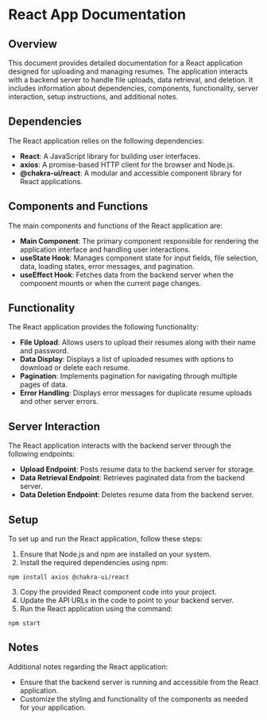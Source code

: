 <!DOCTYPE html>
<html lang="en">
<head>
    <meta charset="UTF-8">
    <meta name="viewport" content="width=device-width, initial-scale=1.0">
</head>
<body>

<h1>React App Documentation</h1>

<h2>Overview</h2>

<p>This document provides detailed documentation for a React application designed for uploading and managing resumes. The application interacts with a backend server to handle file uploads, data retrieval, and deletion. It includes information about dependencies, components, functionality, server interaction, setup instructions, and additional notes.</p>

<h2>Dependencies</h2>

<p>The React application relies on the following dependencies:</p>

<ul>
    <li><strong>React</strong>: A JavaScript library for building user interfaces.</li>
    <li><strong>axios</strong>: A promise-based HTTP client for the browser and Node.js.</li>
    <li><strong>@chakra-ui/react</strong>: A modular and accessible component library for React applications.</li>
</ul>

<h2>Components and Functions</h2>

<p>The main components and functions of the React application are:</p>

<ul>
    <li><strong>Main Component</strong>: The primary component responsible for rendering the application interface and handling user interactions.</li>
    <li><strong>useState Hook</strong>: Manages component state for input fields, file selection, data, loading states, error messages, and pagination.</li>
    <li><strong>useEffect Hook</strong>: Fetches data from the backend server when the component mounts or when the current page changes.</li>
</ul>

<h2>Functionality</h2>

<p>The React application provides the following functionality:</p>

<ul>
    <li><strong>File Upload</strong>: Allows users to upload their resumes along with their name and password.</li>
    <li><strong>Data Display</strong>: Displays a list of uploaded resumes with options to download or delete each resume.</li>
    <li><strong>Pagination</strong>: Implements pagination for navigating through multiple pages of data.</li>
    <li><strong>Error Handling</strong>: Displays error messages for duplicate resume uploads and other server errors.</li>
</ul>

<h2>Server Interaction</h2>

<p>The React application interacts with the backend server through the following endpoints:</p>

<ul>
    <li><strong>Upload Endpoint</strong>: Posts resume data to the backend server for storage.</li>
    <li><strong>Data Retrieval Endpoint</strong>: Retrieves paginated data from the backend server.</li>
    <li><strong>Data Deletion Endpoint</strong>: Deletes resume data from the backend server.</li>
</ul>

<h2>Setup</h2>

<p>To set up and run the React application, follow these steps:</p>

<ol>
    <li>Ensure that Node.js and npm are installed on your system.</li>
    <li>Install the required dependencies using npm:</li>
</ol>

<pre>
<code>npm install axios @chakra-ui/react</code>
</pre>

<ol start="3">
    <li>Copy the provided React component code into your project.</li>
    <li>Update the API URLs in the code to point to your backend server.</li>
    <li>Run the React application using the command:</li>
</ol>

<pre>
<code>npm start</code>
</pre>

<h2>Notes</h2>

<p>Additional notes regarding the React application:</p>

<ul>
    <li>Ensure that the backend server is running and accessible from the React application.</li>
    <li>Customize the styling and functionality of the components as needed for your application.</li>
</ul>

</body>
</html>
